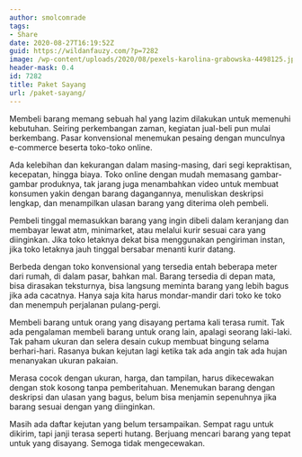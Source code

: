 ```yaml
---
author: smolcomrade
tags:
- Share
date: 2020-08-27T16:19:52Z
guid: https://wildanfauzy.com/?p=7282
image: /wp-content/uploads/2020/08/pexels-karolina-grabowska-4498125.jpg
header-mask: 0.4
id: 7282
title: Paket Sayang
url: /paket-sayang/
---
```


Membeli barang memang sebuah hal yang lazim dilakukan untuk memenuhi kebutuhan. Seiring perkembangan zaman, kegiatan jual-beli pun mulai berkembang. Pasar konvensional menemukan pesaing dengan munculnya e-commerce beserta toko-toko online.

Ada kelebihan dan kekurangan dalam masing-masing, dari segi kepraktisan, kecepatan, hingga biaya. Toko online dengan mudah memasang gambar-gambar produknya, tak jarang juga menambahkan video untuk membuat konsumen yakin dengan barang dagangannya, menuliskan deskripsi lengkap, dan menampilkan ulasan barang yang diterima oleh pembeli.

Pembeli tinggal memasukkan barang yang ingin dibeli dalam keranjang dan membayar lewat atm, minimarket, atau melalui kurir sesuai cara yang diinginkan. Jika toko letaknya dekat bisa menggunakan pengiriman instan, jika toko letaknya jauh tinggal bersabar menanti kurir datang.

Berbeda dengan toko konvensional yang tersedia entah beberapa meter dari rumah, di dalam pasar, bahkan mal. Barang tersedia di depan mata, bisa dirasakan teksturnya, bisa langsung meminta barang yang lebih bagus jika ada cacatnya. Hanya saja kita harus mondar-mandir dari toko ke toko dan menempuh perjalanan pulang-pergi.

Membeli barang untuk orang yang disayang pertama kali terasa rumit. Tak ada pengalaman membeli barang untuk orang lain, apalagi seorang laki-laki. Tak paham ukuran dan selera desain cukup membuat bingung selama berhari-hari. Rasanya bukan kejutan lagi ketika tak ada angin tak ada hujan menanyakan ukuran pakaian.

Merasa cocok dengan ukuran, harga, dan tampilan, harus dikecewakan dengan stok kosong tanpa pemberitahuan. Menemukan barang dengan deskripsi dan ulasan yang bagus, belum bisa menjamin sepenuhnya jika barang sesuai dengan yang diinginkan.

Masih ada daftar kejutan yang belum tersampaikan. Sempat ragu untuk dikirim, tapi janji terasa seperti hutang. Berjuang mencari barang yang tepat untuk yang disayang. Semoga tidak mengecewakan.